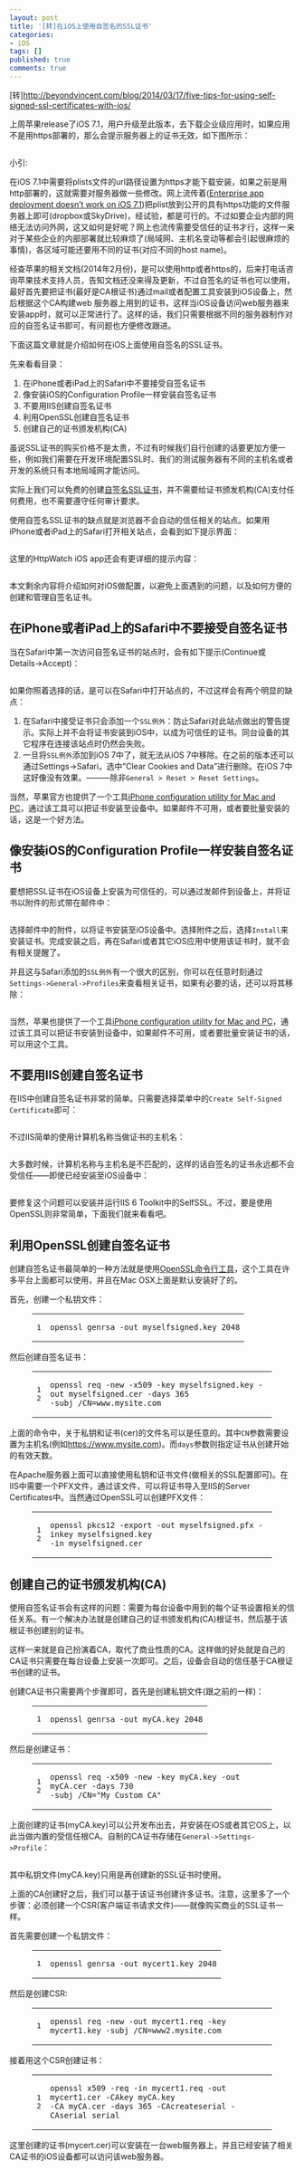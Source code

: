 ```yaml
---
layout: post
title: '[转]在iOS上使用自签名的SSL证书'
categories:
- iOS
tags: []
published: true
comments: true
---
```

<p>[转]<a href="http://beyondvincent.com/blog/2014/03/17/five-tips-for-using-self-signed-ssl-certificates-with-ios/">http://beyondvincent.com/blog/2014/03/17/five-tips-for-using-self-signed-ssl-certificates-with-ios/</a></p>

<p>上周苹果release了iOS 7.1，用户升级至此版本，去下载企业级应用时，如果应用不是用https部署的，那么会提示服务器上的证书无效，如下图所示：</p>

<p><a title="" href="http://beyondvincent.com/images/2014/03/11.PNG" rel="gallery0"><img alt="" src="http://beyondvincent.com/images/2014/03/11.PNG" /></a></p>

<p>小引:</p>

<p>在iOS 7.1中需要将plists文件的url路径设置为https才能下载安装，如果之前是用http部署的，这就需要对服务器做一些修改。网上流传着(<a href="http://stackoverflow.com/questions/20276907/enterprise-app-deployment-doesnt-work-on-ios-7-1/22325916#22325916">Enterprise app deployment doesn’t work on iOS 7.1</a>)把plist放到公开的具有https功能的文件服务器上即可(dropbox或SkyDrive)，经试验，都是可行的。不过如要企业内部的网络无法访问外网，这又如何是好呢？网上也流传需要受信任的证书才行，这样一来对于某些企业的内部部署就比较麻烦了(局域网、主机名变动等都会引起很麻烦的事情)，各区域可能还要用不同的证书(对应不同的host name)。</p>

<p>经查苹果的相关文档(2014年2月份)，是可以使用http或者https的，后来打电话咨询苹果技术支持人员，告知文档还没来得及更新，不过自签名的证书也可以使用，最好首先要把证书(最好是CA根证书)通过mail或者配置工具安装到iOS设备上，然后根据这个CA构建web 服务器上用到的证书，这样当iOS设备访问web服务器来安装app时，就可以正常进行了。这样的话，我们只需要根据不同的服务器制作对应的自签名证书即可，有问题也方便修改跟进。</p>

<p>下面这篇文章就是介绍如何在iOS上面使用自签名的SSL证书。</p>

<p>先来看看目录：
<ol>
	<li>在iPhone或者iPad上的Safari中不要接受自签名证书</li>
	<li>像安装iOS的Configuration Profile一样安装自签名证书</li>
	<li>不要用IIS创建自签名证书</li>
	<li>利用OpenSSL创建自签名证书</li>
	<li>创建自己的证书颁发机构(CA)</li>
</ol>
虽说SSL证书的购买价格不是太贵，不过有时候我们自行创建的话要更加方便一些，例如我们需要在开发环境配置SSL时、我们的测试服务器有不同的主机名或者开发的系统只有本地局域网才能访问。</p>

<p>实际上我们可以免费的创建<a href="http://en.wikipedia.org/wiki/Self-signed_certificate">自签名SSL证书</a>，并不需要给证书颁发机构(CA)支付任何费用，也不需要遵守任何审计要求。</p>

<p>使用自签名SSL证书的缺点就是浏览器不会自动的信任相关的站点。如果用iPhone或者iPad上的Safari打开相关站点，会看到如下提示界面：</p>

<p><a title="" href="http://beyondvincent.com/images/2014/03/01.png" rel="gallery0"><img alt="" src="http://beyondvincent.com/images/2014/03/01.png" /></a></p>

<p>这里的HttpWatch iOS app还会有更详细的提示内容：</p>

<p><a title="" href="http://beyondvincent.com/images/2014/03/02.png" rel="gallery0"><img alt="" src="http://beyondvincent.com/images/2014/03/02.png" /></a></p>

<p>本文剩余内容将介绍如何对iOS做配置，以避免上面遇到的问题，以及如何方便的创建和管理自签名证书。
<h2>在iPhone或者iPad上的Safari中不要接受自签名证书</h2>
当在Safari中第一次访问自签名证书的站点时，会有如下提示(Continue或Details-&gt;Accept)：</p>

<p><a title="" href="http://beyondvincent.com/images/2014/03/03.png" rel="gallery0"><img alt="" src="http://beyondvincent.com/images/2014/03/03.png" /></a></p>

<p>如果你照着选择的话，是可以在Safari中打开站点的，不过这样会有两个明显的缺点：
<ol>
	<li>在Safari中接受证书只会添加一个<code>SSL例外</code>：防止Safari对此站点做出的警告提示。实际上并不会将证书安装到iOS中，以成为可信任的证书。同台设备的其它程序在连接该站点时仍然会失败。</li>
	<li>一旦将<code>SSL例外</code>添加到iOS 7中了，就无法从iOS 7中移除。在之前的版本还可以通过Settings-&gt;Safari，选中”Clear Cookies and Data”进行删除。在iOS 7中这好像没有效果。———除非<code>General &gt; Reset &gt; Reset Settings</code>。</li>
</ol>
当然，苹果官方也提供了一个工具<a href="http://support.apple.com/downloads/#iphone%20configuration%20utility">iPhone configuration utility for Mac and PC</a>，通过该工具可以把证书安装至设备中。如果邮件不可用，或者要批量安装的话，这是一个好方法。
<h2>像安装iOS的Configuration Profile一样安装自签名证书</h2>
要想把SSL证书在iOS设备上安装为可信任的，可以通过发邮件到设备上，并将证书以附件的形式带在邮件中：</p>

<p><a title="" href="http://beyondvincent.com/images/2014/03/04.png" rel="gallery0"><img alt="" src="http://beyondvincent.com/images/2014/03/04.png" /></a></p>

<p>选择邮件中的附件，以将证书安装至iOS设备中。选择附件之后，选择<code>Install</code>来安装证书。完成安装之后，再在Safari或者其它iOS应用中使用该证书时，就不会有相关提醒了。</p>

<p>并且这与Safari添加的<code>SSL例外</code>有一个很大的区别，你可以在任意时刻通过<code>Settings-&gt;General-&gt;Profiles</code>来查看相关证书，如果有必要的话，还可以将其移除：</p>

<p><a title="" href="http://beyondvincent.com/images/2014/03/05.png" rel="gallery0"><img alt="" src="http://beyondvincent.com/images/2014/03/05.png" /></a></p>

<p>当然，苹果也提供了一个工具<a href="http://support.apple.com/downloads/#iphone%20configuration%20utility">iPhone configuration utility for Mac and PC</a>，通过该工具可以把证书安装到设备中，如果邮件不可用，或者要批量安装证书的话，可以用这个工具。
<h2>不要用IIS创建自签名证书</h2>
在IIS中创建自签名证书非常的简单。只需要选择菜单中的<code>Create Self-Signed Certificate</code>即可：</p>

<p><a title="" href="http://beyondvincent.com/images/2014/03/06.png" rel="gallery0"><img alt="" src="http://beyondvincent.com/images/2014/03/06.png" /></a></p>

<p>不过IIS简单的使用计算机名称当做证书的主机名：</p>

<p><a title="" href="http://beyondvincent.com/images/2014/03/07.png" rel="gallery0"><img alt="" src="http://beyondvincent.com/images/2014/03/07.png" /></a></p>

<p>大多数时候，计算机名称与主机名是不匹配的，这样的话自签名的证书永远都不会受信任——即使已经安装至iOS设备中：</p>

<p><a title="" href="http://beyondvincent.com/images/2014/03/08.png" rel="gallery0"><img alt="" src="http://beyondvincent.com/images/2014/03/08.png" /></a></p>

<p>要修复这个问题可以安装并运行IIS 6 Toolkit中的SelfSSL。不过，要是使用OpenSSL则非常简单，下面我们就来看看吧。
<h2>利用OpenSSL创建自签名证书</h2>
创建自签名证书最简单的一种方法就是使用<a href="http://www.openssl.org/related/binaries.html">OpenSSL命令行工具</a>，这个工具在许多平台上面都可以使用，并且在Mac OSX上面是默认安装好了的。</p>

<p>首先，创建一个私钥文件：</p>

<p><figure>
<div>
<table>
<tbody>
<tr>
<td>
<pre>1</pre>
</td>
<td>
<pre><code>openssl genrsa -out myselfsigned.key 2048</code></pre>
</td>
</tr>
</tbody>
</table>
</div>
</figure>然后创建自签名证书：</p>

<p><figure>
<div>
<table>
<tbody>
<tr>
<td>
<pre>1
2</pre>
</td>
<td>
<pre><code>openssl req -new -x509 -key myselfsigned.key -out myselfsigned.cer -days 365
-subj /CN=www.mysite.com</code></pre>
</td>
</tr>
</tbody>
</table>
</div>
</figure>上面的命令中，关于私钥和证书(cer)的文件名可以是任意的。其中<code>CN</code>参数需要设置为主机名(例如<a href="https://www.mysite.com/">https://www.mysite.com</a>)。而<code>days</code>参数则指定证书从创建开始的有效天数。</p>

<p>在Apache服务器上面可以直接使用私钥和证书文件(做相关的SSL配置即可)。在IIS中需要一个PFX文件，通过该文件，可以将证书导入至IIS的Server Certificates中。当然通过OpenSSL可以创建PFX文件：</p>

<p><figure>
<div>
<table>
<tbody>
<tr>
<td>
<pre>1
2</pre>
</td>
<td>
<pre><code>openssl pkcs12 -export -out myselfsigned.pfx -inkey myselfsigned.key
-in myselfsigned.cer</code></pre>
</td>
</tr>
</tbody>
</table>
</div>
</figure>
<h2>创建自己的证书颁发机构(CA)</h2>
使用自签名证书会有这样的问题：需要为每台设备中用到的每个证书设置相关的信任关系。有一个解决办法就是创建自己的证书颁发机构(CA)根证书，然后基于该根证书创建别的证书。</p>

<p>这样一来就是自己扮演着CA，取代了商业性质的CA。这样做的好处就是自己的CA证书只需要在每台设备上安装一次即可。之后，设备会自动的信任基于CA根证书创建的证书。</p>

<p>创建CA证书只需要两个步骤即可，首先是创建私钥文件(跟之前的一样)：</p>

<p><figure>
<div>
<table>
<tbody>
<tr>
<td>
<pre>1</pre>
</td>
<td>
<pre><code>openssl genrsa -out myCA.key 2048</code></pre>
</td>
</tr>
</tbody>
</table>
</div>
</figure>然后是创建证书：</p>

<p><figure>
<div>
<table>
<tbody>
<tr>
<td>
<pre>1
2</pre>
</td>
<td>
<pre><code>openssl req -x509 -new -key myCA.key -out myCA.cer -days 730
-subj /CN="My Custom CA"</code></pre>
</td>
</tr>
</tbody>
</table>
</div>
</figure>上面创建的证书(myCA.key)可以公开发布出去，并安装在iOS或者其它OS上，以此当做内置的受信任根CA。自制的CA证书存储在<code>General-&gt;Settings-&gt;Profile</code>：</p>

<p><a title="" href="http://beyondvincent.com/images/2014/03/10.png" rel="gallery0"><img alt="" src="http://beyondvincent.com/images/2014/03/10.png" /></a></p>

<p>其中私钥文件(myCA.key)只用是再创建新的SSL证书时使用。</p>

<p>上面的CA创建好之后，我们可以基于该证书创建许多证书。注意，这里多了一个步骤：必须创建一个CSR(客户端证书请求文件)——就像购买商业的SSL证书一样。</p>

<p>首先需要创建一个私钥文件：</p>

<p><figure>
<div>
<table>
<tbody>
<tr>
<td>
<pre>1</pre>
</td>
<td>
<pre><code>openssl genrsa -out mycert1.key 2048</code></pre>
</td>
</tr>
</tbody>
</table>
</div>
</figure>然后是创建CSR:</p>

<p><figure>
<div>
<table>
<tbody>
<tr>
<td>
<pre>1</pre>
</td>
<td>
<pre><code>openssl req -new -out mycert1.req -key mycert1.key -subj /CN=www2.mysite.com</code></pre>
</td>
</tr>
</tbody>
</table>
</div>
</figure>接着用这个CSR创建证书：</p>

<p><figure>
<div>
<table>
<tbody>
<tr>
<td>
<pre>1
2</pre>
</td>
<td>
<pre><code>openssl x509 -req -in mycert1.req -out mycert1.cer -CAkey myCA.key
-CA myCA.cer -days 365 -CAcreateserial -CAserial serial</code></pre>
</td>
</tr>
</tbody>
</table>
</div>
</figure>这里创建的证书(mycert.cer)可以安装在一台web服务器上，并且已经安装了相关CA证书的iOS设备都可以访问该web服务器。</p>

